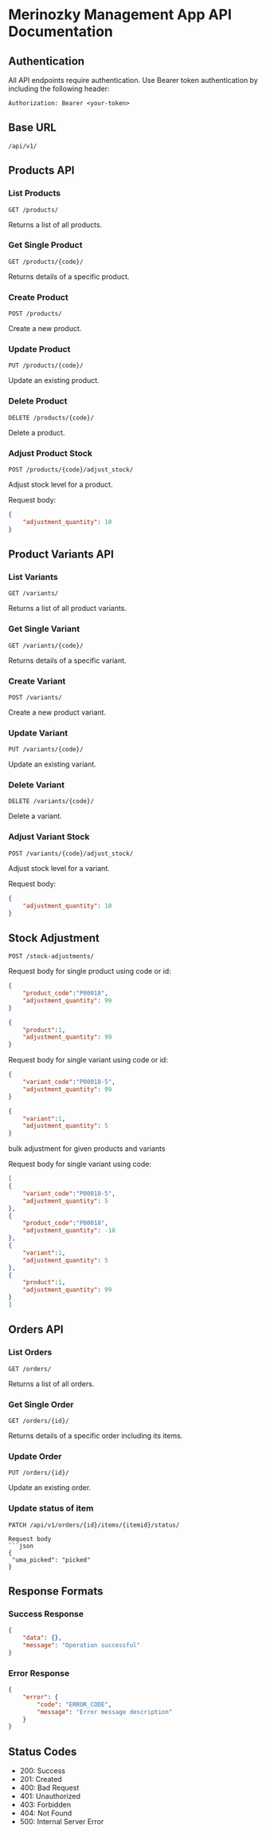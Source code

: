 # Merinozky Management App API Documentation

## Authentication
All API endpoints require authentication. Use Bearer token authentication by including the following header:
```
Authorization: Bearer <your-token>
```

## Base URL
```
/api/v1/
```

## Products API

### List Products
```http
GET /products/
```
Returns a list of all products.

### Get Single Product
```http
GET /products/{code}/
```
Returns details of a specific product.

### Create Product
```http
POST /products/
```
Create a new product.

### Update Product
```http
PUT /products/{code}/
```
Update an existing product.

### Delete Product
```http
DELETE /products/{code}/
```
Delete a product.

### Adjust Product Stock
```http
POST /products/{code}/adjust_stock/
```
Adjust stock level for a product.

Request body:
```json
{
    "adjustment_quantity": 10
}
```

## Product Variants API

### List Variants
```http
GET /variants/
```
Returns a list of all product variants.

### Get Single Variant
```http
GET /variants/{code}/
```
Returns details of a specific variant.

### Create Variant
```http
POST /variants/
```
Create a new product variant.

### Update Variant
```http
PUT /variants/{code}/
```
Update an existing variant.

### Delete Variant
```http
DELETE /variants/{code}/
```
Delete a variant.

### Adjust Variant Stock
```http
POST /variants/{code}/adjust_stock/
```
Adjust stock level for a variant.

Request body:
```json
{
    "adjustment_quantity": 10
}
```

## Stock Adjustment
```http
POST /stock-adjustments/
```

Request body for single product using code or id:
```json
{
    "product_code":"P00018",
    "adjustment_quantity": 99
}
```

```json
{
    "product":1,
    "adjustment_quantity": 99
}
```

Request body for single variant using code or id:
```json
{
    "variant_code":"P00018-5",
    "adjustment_quantity": 99
}
```

```json
{
    "variant":1,
    "adjustment_quantity": 5
}
```

bulk adjustment for given products and variants

Request body for single variant using code:
```json
[
{
    "variant_code":"P00018-5",
    "adjustment_quantity": 5
},
{
    "product_code":"P00018",
    "adjustment_quantity": -18
},
{
    "variant":1,
    "adjustment_quantity": 5
},
{
    "product":1,
    "adjustment_quantity": 99
}
]
```


## Orders API

### List Orders
```http
GET /orders/
```
Returns a list of all orders.

### Get Single Order
```http
GET /orders/{id}/
```
Returns details of a specific order including its items.

### Update Order
```http
PUT /orders/{id}/
```
Update an existing order.

### Update status of item
```http
PATCH /api/v1/orders/{id}/items/{itemid}/status/

Request body
```json
{
 "uma_picked": "picked"
}
```

## Response Formats

### Success Response
```json
{
    "data": {},
    "message": "Operation successful"
}
```

### Error Response
```json
{
    "error": {
        "code": "ERROR_CODE",
        "message": "Error message description"
    }
}
```

## Status Codes
- 200: Success
- 201: Created
- 400: Bad Request
- 401: Unauthorized
- 403: Forbidden
- 404: Not Found
- 500: Internal Server Error
